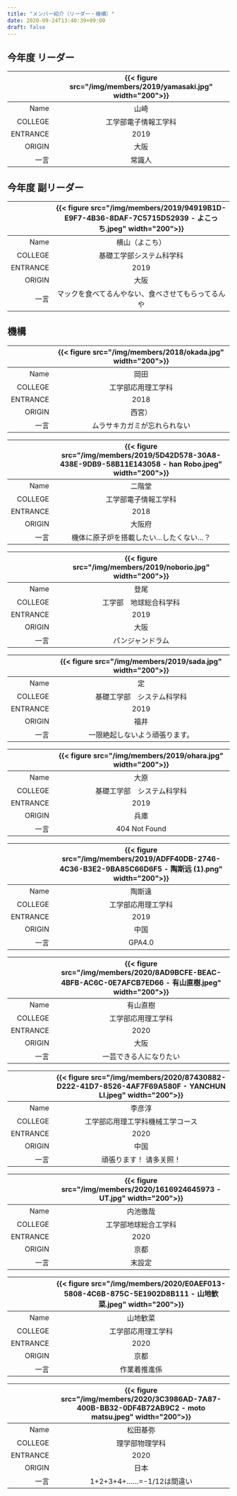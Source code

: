 ```yaml
---
title: "メンバー紹介（リーダー・機構）"
date: 2020-09-24T13:40:39+09:00
draft: false
---
```


## 今年度 リーダー

|          | {{< figure src="/img/members/2019/yamasaki.jpg" width="200">}} |
| -------: | :------------------------------------------------------------: |
|     Name |                              山崎                              |
|  COLLEGE |                      工学部電子情報工学科                      |
| ENTRANCE |                              2019                              |
|   ORIGIN |                              大阪                              |
|     一言 |                             常識人                             |

## 今年度 副リーダー

|          | {{< figure src="/img/members/2019/94919B1D-E9F7-4B36-8DAF-7C5715D52939 - よこっち.jpeg" width="200">}} |
| -------: | :-------------------------------------------------------------------------------------------------: |
|     Name |                                           横山（よこち）                                            |
|  COLLEGE |                                      基礎工学部システム科学科                                       |
| ENTRANCE |                                                2019                                                 |
|   ORIGIN |                                                大阪                                                 |
|     一言 |                                       マックを食べてるんやない、食べさせてもらってるんや                                        |

## 機構

|          | {{< figure src="/img/members/2018/okada.jpg" width="200">}} |
| -------: | :---------------------------------------------------------: |
|     Name |                            岡田                             |
|  COLLEGE |                     工学部応用理工学科                      |
| ENTRANCE |                            2018                             |
|   ORIGIN |                           西宮）                            |
|     一言 |                ムラサキカガミが忘れられない                 |

|          | {{< figure src="/img/members/2019/5D42D578-30A8-438E-9DB9-58B11E143058 - han Robo.jpeg" width="200">}} |
| -------: | :-----------------------------------------------------------: |
|     Name |                            二階堂                             |
|  COLLEGE |                     工学部電子情報工学科                      |
| ENTRANCE |                             2018                              |
|   ORIGIN |                            大阪府                             |
|     一言 |             機体に原子炉を搭載したい…したくない…？              |

|          | {{< figure src="/img/members/2019/noborio.jpg" width="200">}} |
| -------: | :-----------------------------------------------------------: |
|     Name |                             登尾                              |
|  COLLEGE |                    工学部　地球総合科学科                     |
| ENTRANCE |                             2019                              |
|   ORIGIN |                             大阪                              |
|     一言 |                       パンジャンドラム                        |

|          | {{< figure src="/img/members/2019/sada.jpg" width="200">}} |
| -------: | :--------------------------------------------------------: |
|     Name |                             定                             |
|  COLLEGE |                 基礎工学部　システム科学科                 |
| ENTRANCE |                            2019                            |
|   ORIGIN |                            福井                            |
|     一言 |               一限絶起しないよう頑張ります。               |

|          | {{< figure src="/img/members/2019/ohara.jpg" width="200">}} |
| -------: | :---------------------------------------------------------: |
|     Name |                            大原                             |
|  COLLEGE |                 基礎工学部　システム科学科                  |
| ENTRANCE |                            2019                             |
|   ORIGIN |                            兵庫                             |
|     一言 |                        404 Not Found                        |

|          | {{< figure src="/img/members/2019/ADFF40DB-2746-4C36-B3E2-9BA85C66D6F5 - 陶斯远 (1).png" width="200">}} |
| -------: | :------------------------------------------------------------: |
|     Name |                              陶斯遠                              |
|  COLLEGE |                      工学部応用理工学科                      |
| ENTRANCE |                              2019                              |
|   ORIGIN |                              中国                              |
|     一言 |                             GPA4.0                             |

|          | {{< figure src="/img/members/2020/8AD9BCFE-BEAC-4BFB-AC6C-0E7AFCB7ED66 - 有山直樹.jpeg" width="200">}} |
| -------: | :------------------------------------------------------------: |
|     Name |                              有山直樹                              |
|  COLLEGE |                      工学部応用理工学科                      |
| ENTRANCE |                              2020                              |
|   ORIGIN |                              大阪                              |
|     一言 |                             一芸できる人になりたい                             |

|          | {{< figure src="/img/members/2020/87430882-D222-41D7-8526-4AF7F69A580F - YANCHUN LI.jpeg" width="200">}} |
| -------: | :------------------------------------------------------------: |
|     Name |                              李彦淳                              |
|  COLLEGE |                      工学部応用理工学科機械工学コース                      |
| ENTRANCE |                              2020                              |
|   ORIGIN |                              中国                              |
|     一言 |                             頑張ります！ 请多关照！                           |

|          | {{< figure src="/img/members/2020/1616924645973 - UT.jpg" width="200">}} |
| -------: | :------------------------------------------------------------: |
|     Name |                              内池徹哉                              |
|  COLLEGE |                      工学部地球総合工学科                      |
| ENTRANCE |                              2020                              |
|   ORIGIN |                              京都                              |
|     一言 |                             末設定                             |

|          | {{< figure src="/img/members/2020/E0AEF013-5808-4C6B-875C-5E1902D8B111 - 山地歓菜.jpeg" width="200">}} |
| -------: | :------------------------------------------------------------: |
|     Name |                              山地歓菜                              |
|  COLLEGE |                      工学部応用理工学科                      |
| ENTRANCE |                              2020                              |
|   ORIGIN |                              京都                              |
|     一言 |                             作業着推進係                             |

|          | {{< figure src="/img/members/2020/3C3986AD-7A87-400B-BB32-0DF4B72AB9C2 - moto matsu.jpeg" width="200">}} |
| -------: | :------------------------------------------------------------: |
|     Name |                              松田基弥                              |
|  COLLEGE |                      理学部物理学科                      |
| ENTRANCE |                              2020                              |
|   ORIGIN |                              日本                              |
|     一言 |                             1+2+3+4+……=-1/12は間違い                             |
